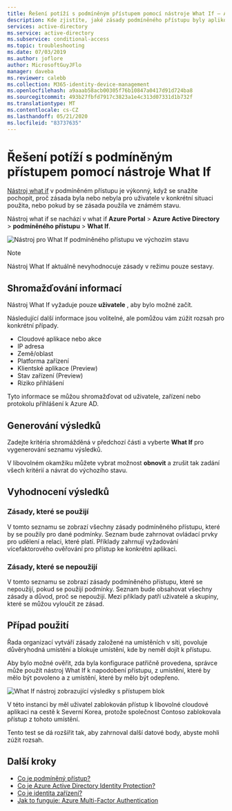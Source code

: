 ```yaml
---
title: Řešení potíží s podmíněným přístupem pomocí nástroje What If – Azure Active Directory
description: Kde zjistíte, jaké zásady podmíněného přístupu byly aplikovány a proč
services: active-directory
ms.service: active-directory
ms.subservice: conditional-access
ms.topic: troubleshooting
ms.date: 07/03/2019
ms.author: joflore
author: MicrosoftGuyJFlo
manager: daveba
ms.reviewer: calebb
ms.collection: M365-identity-device-management
ms.openlocfilehash: a9aaab58acb00305f76b10847a0417d91d724ba8
ms.sourcegitcommit: 493b27fbfd7917c3823a1e4c313d07331d1b732f
ms.translationtype: MT
ms.contentlocale: cs-CZ
ms.lasthandoff: 05/21/2020
ms.locfileid: "83737635"
---
```

# <a name="troubleshooting-conditional-access-using-the-what-if-tool"></a>Řešení potíží s podmíněným přístupem pomocí nástroje What If

[Nástroj what if](what-if-tool.md) v podmíněném přístupu je výkonný, když se snažíte pochopit, proč zásada byla nebo nebyla pro uživatele v konkrétní situaci použita, nebo pokud by se zásada použila ve známém stavu.

Nástroj what if se nachází v what if **Azure Portal**  >  **Azure Active Directory**  >  **podmíněného přístupu**  >  **What If**.

![Nástroj pro What If podmíněného přístupu ve výchozím stavu](./media/troubleshoot-conditional-access-what-if/conditional-access-what-if-tool.png)

> [!NOTE]
> Nástroj What If aktuálně nevyhodnocuje zásady v režimu pouze sestavy.

## <a name="gathering-information"></a>Shromažďování informací

Nástroj What If vyžaduje pouze **uživatele** , aby bylo možné začít. 

Následující další informace jsou volitelné, ale pomůžou vám zúžit rozsah pro konkrétní případy.

* Cloudové aplikace nebo akce
* IP adresa 
* Země/oblast
* Platforma zařízení
* Klientské aplikace (Preview)
* Stav zařízení (Preview) 
* Riziko přihlášení

Tyto informace se můžou shromažďovat od uživatele, zařízení nebo protokolu přihlášení k Azure AD.

## <a name="generating-results"></a>Generování výsledků

Zadejte kritéria shromážděná v předchozí části a vyberte **What If** pro vygenerování seznamu výsledků. 

V libovolném okamžiku můžete vybrat možnost **obnovit** a zrušit tak zadání všech kritérií a návrat do výchozího stavu.

## <a name="evaluating-results"></a>Vyhodnocení výsledků

### <a name="policies-that-will-apply"></a>Zásady, které se použijí

V tomto seznamu se zobrazí všechny zásady podmíněného přístupu, které by se použily pro dané podmínky. Seznam bude zahrnovat ovládací prvky pro udělení a relaci, které platí. Příklady zahrnují vyžadování vícefaktorového ověřování pro přístup ke konkrétní aplikaci.

### <a name="policies-that-will-not-apply"></a>Zásady, které se nepoužijí

V tomto seznamu se zobrazí zásady podmíněného přístupu, které se nepoužijí, pokud se použijí podmínky. Seznam bude obsahovat všechny zásady a důvod, proč se nepoužijí. Mezi příklady patří uživatelé a skupiny, které se můžou vyloučit ze zásad.

## <a name="use-case"></a>Případ použití

Řada organizací vytváří zásady založené na umístěních v síti, povoluje důvěryhodná umístění a blokuje umístění, kde by neměl dojít k přístupu.

Aby bylo možné ověřit, zda byla konfigurace patřičně provedena, správce může použít nástroj What If k napodobení přístupu, z umístění, které by mělo být povoleno a z umístění, které by mělo být odepřeno.

![What If nástroj zobrazující výsledky s přístupem blok](./media/troubleshoot-conditional-access-what-if/conditional-access-what-if-results.png)

V této instanci by měl uživatel zablokován přístup k libovolné cloudové aplikaci na cestě k Severní Korea, protože společnost Contoso zablokovala přístup z tohoto umístění.

Tento test se dá rozšířit tak, aby zahrnoval další datové body, abyste mohli zúžit rozsah.

## <a name="next-steps"></a>Další kroky

* [Co je podmíněný přístup?](overview.md)
* [Co je Azure Active Directory Identity Protection?](../identity-protection/overview-v2.md)
* [Co je identita zařízení?](../devices/overview.md)
* [Jak to funguje: Azure Multi-Factor Authentication](../authentication/concept-mfa-howitworks.md)
